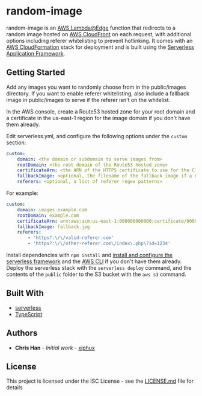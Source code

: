 # random-image

random-image is an [AWS Lambda@Edge](https://aws.amazon.com/lambda/edge/) function that redirects to a random image hosted on [AWS CloudFront](https://aws.amazon.com/cloudfront/) on each request, with additional options including referer whitelisting to prevent hotlinking. It comes with an [AWS CloudFormation](https://aws.amazon.com/cloudformation/) stack for deployment and is built using the [Serverless Application Framework](https://www.serverless.com/).

## Getting Started

Add any images you want to randomly choose from in the public/images directory. If you want to enable referer whitelisting, also include a fallback image in public/images to serve if the referer isn't on the whitelist.

In the AWS console, create a Route53 hosted zone for your root domain and a certificate in the us-east-1 region for the image domain if you don't have them already.

Edit serverless.yml, and configure the following options under the `custom` section:

```yaml
custom:
    domain: <the domain or subdomain to serve images from>
    rootDomain: <the root domain of the Route53 hosted zone>
    certificateArn: <the ARN of the HTTPS certificate to use for the CloudFront distribution>
    fallbackImage: <optional, the filename of the fallback image if a non-whitelisted referer is found>
    referers: <optional, a list of referer regex patterns>
```

For example:

```yaml
custom:
    domain: images.example.com
    rootDomain: example.com
    certificateArn: arn:aws:acm:us-east-1:000000000000:certificate/00000000-0000-0000-0000-000000000000
    fallbackImage: fallback.jpg
    referers:
        - 'https?:\/\/valid-referer.com'
        - 'https?:\/\/other-referer.com\/index\.php\?id=1234'
```

Install dependencies with `npm install` and [install and configure the serverless framework](https://www.serverless.com/framework/docs/getting-started/) and the [AWS CLI](https://aws.amazon.com/cli/) if you don't have them already. Deploy the serverless stack with the `serverless deploy` command, and the contents of the `public` folder to the S3 bucket with the `aws s3` command.

## Built With

* [serverless](https://www.serverless.com/)
* [TypeScript](https://www.typescriptlang.org/)

## Authors

* **Chris Han** - *Initial work* - [xiphux](https://github.com/xiphux)

## License

This project is licensed under the ISC License - see the [LICENSE.md](LICENSE.md) file for details